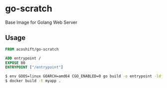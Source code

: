 # go-scratch

Base Image for Golang Web Server

## Usage

```Dockerfile
FROM acoshift/go-scratch

ADD entrypoint /
EXPOSE 80
ENTRYPOINT ["/entrypoint"]
```

```bash
$ env GOOS=linux GOARCH=amd64 CGO_ENABLED=0 go build -o entrypoint -ldflags '-w -s' main.go
$ docker build -t myapp .
```
